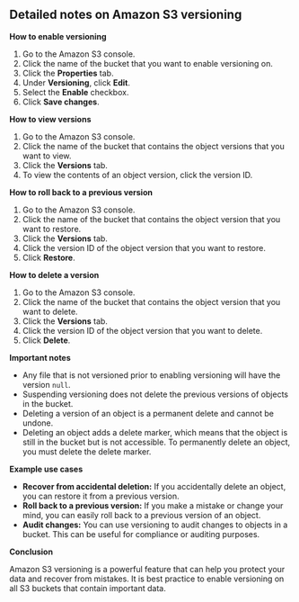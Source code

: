 
##   Detailed notes on Amazon S3 versioning

**How to enable versioning**

1. Go to the Amazon S3 console.
2. Click the name of the bucket that you want to enable versioning on.
3. Click the **Properties** tab.
4. Under **Versioning**, click **Edit**.
5. Select the **Enable** checkbox.
6. Click **Save changes**.

**How to view versions**

1. Go to the Amazon S3 console.
2. Click the name of the bucket that contains the object versions that you want to view.
3. Click the **Versions** tab.
4. To view the contents of an object version, click the version ID.

**How to roll back to a previous version**

1. Go to the Amazon S3 console.
2. Click the name of the bucket that contains the object version that you want to restore.
3. Click the **Versions** tab.
4. Click the version ID of the object version that you want to restore.
5. Click **Restore**.

**How to delete a version**

1. Go to the Amazon S3 console.
2. Click the name of the bucket that contains the object version that you want to delete.
3. Click the **Versions** tab.
4. Click the version ID of the object version that you want to delete.
5. Click **Delete**.

**Important notes**

- Any file that is not versioned prior to enabling versioning will have the version `null`.
- Suspending versioning does not delete the previous versions of objects in the bucket.
- Deleting a version of an object is a permanent delete and cannot be undone.
- Deleting an object adds a delete marker, which means that the object is still in the bucket but is not accessible. To permanently delete an object, you must delete the delete marker.

**Example use cases**

- **Recover from accidental deletion:** If you accidentally delete an object, you can restore it from a previous version.
- **Roll back to a previous version:** If you make a mistake or change your mind, you can easily roll back to a previous version of an object.
- **Audit changes:** You can use versioning to audit changes to objects in a bucket. This can be useful for compliance or auditing purposes.

**Conclusion**

Amazon S3 versioning is a powerful feature that can help you protect your data and recover from mistakes. It is best practice to enable versioning on all S3 buckets that contain important data.